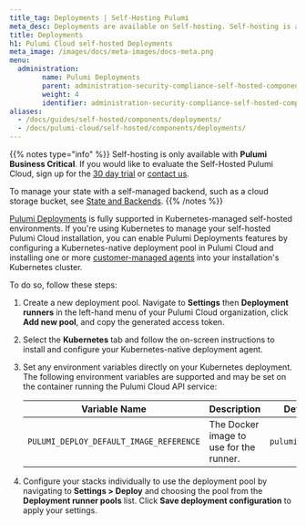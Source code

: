 ```yaml
---
title_tag: Deployments | Self-Hosting Pulumi
meta_desc: Deployments are available on Self-hosting. Self-hosting is available as part of the Pulumi Business Critical Edition.
title: Deployments
h1: Pulumi Cloud self-hosted Deployments
meta_image: /images/docs/meta-images/docs-meta.png
menu:
  administration:
        name: Pulumi Deployments
        parent: administration-security-compliance-self-hosted-components
        weight: 4
        identifier: administration-security-compliance-self-hosted-components-deployments
aliases:
  - /docs/guides/self-hosted/components/deployments/
  - /docs/pulumi-cloud/self-hosted/components/deployments/
---
```


{{% notes type="info" %}}
Self-hosting is only available with **Pulumi Business Critical**. If you would like to evaluate the Self-Hosted Pulumi Cloud, sign up for the [30 day trial](/product/self-hosted#self-hosted-trial) or [contact us](/contact/).

To manage your state with a self-managed backend, such as a cloud storage bucket, see [State and Backends](/docs/concepts/state/).
{{% /notes %}}

[Pulumi Deployments](/docs/platform/deployments/) is fully supported in Kubernetes-managed self-hosted environments. If you're using Kubernetes to manage your self-hosted Pulumi Cloud installation, you can enable Pulumi Deployments features by configuring a Kubernetes-native deployment pool in Pulumi Cloud and installing one or more [customer-managed agents](/docs/platform/deployments/customer-managed-agents/) into your installation's Kubernetes cluster.

To do so, follow these steps:

1. Create a new deployment pool. Navigate to **Settings** then **Deployment runners** in the left-hand menu of your Pulumi Cloud organization, click **Add new pool**, and copy the generated access token.

1. Select the **Kubernetes** tab and follow the on-screen instructions to install and configure your Kubernetes-native deployment agent.

1. Set any environment variables directly on your Kubernetes deployment. The following environment variables are supported and may be set on the container running the Pulumi Cloud API service:

    | Variable Name                           | Description                            | Default         |
    |-----------------------------------------|-----------------------------------------| --------------- |
    | `PULUMI_DEPLOY_DEFAULT_IMAGE_REFERENCE` | The Docker image to use for the runner. | `pulumi/pulumi` |

1. Configure your stacks individually to use the deployment pool by navigating to **Settings > Deploy** and choosing the pool from the **Deployment runner pools** list. Click **Save deployment configuration** to apply your settings.
